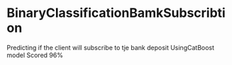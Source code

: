 # BinaryClassificationBamkSubscribtion
Predicting if the client will subscribe to tje bank deposit UsingCatBoost model Scored 96%
